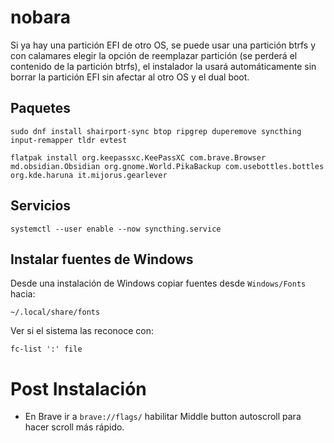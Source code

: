 # nobara
Si ya hay una partición EFI de otro OS, se puede usar una partición btrfs y con calamares elegir la opción de reemplazar partición (se perderá el contenido de la partición btrfs), el instalador la usará automáticamente sin borrar la partición EFI sin afectar al otro OS y el dual boot.
## Paquetes
```
sudo dnf install shairport-sync btop ripgrep duperemove syncthing input-remapper tldr evtest
```
```
flatpak install org.keepassxc.KeePassXC com.brave.Browser md.obsidian.Obsidian org.gnome.World.PikaBackup com.usebottles.bottles org.kde.haruna it.mijorus.gearlever
```
## Servicios
```
systemctl --user enable --now syncthing.service
```
## Instalar fuentes de Windows
Desde una instalación de Windows copiar fuentes desde `Windows/Fonts` hacia:
```
~/.local/share/fonts
```
Ver si el sistema las reconoce con:
```
fc-list ':' file
```
# Post Instalación
- En Brave ir a `brave://flags/` habilitar Middle button autoscroll para hacer scroll más rápido.
